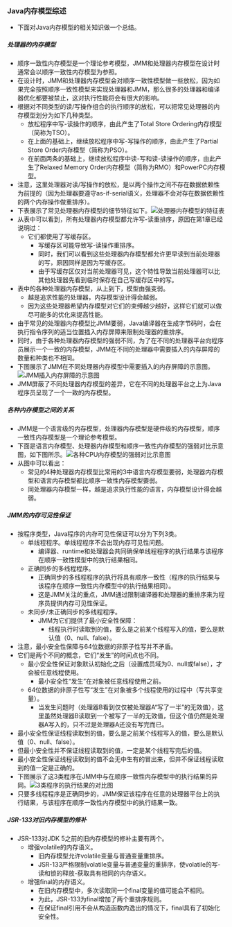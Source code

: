 ### Java内存模型综述

- 下面对Java内存模型的相关知识做一个总结。

##### 处理器的内存模型

- 顺序一致性内存模型是一个理论参考模型，JMM和处理器内存模型在设计时通常会以顺序一致性内存模型为参照。
- 在设计时，JMM和处理器内存模型会对顺序一致性模型做一些放松，因为如果完全按照顺序一致性模型来实现处理器和JMM，那么很多的处理器和编译器优化都要被禁止，这对执行性能将会有很大的影响。
- 根据对不同类型的读/写操作组合的执行顺序的放松，可以把常见处理器的内存模型划分为如下几种类型。
  - 放松程序中写-读操作的顺序，由此产生了Total Store Ordering内存模型（简称为TSO）。
  - 在上面的基础上，继续放松程序中写-写操作的顺序，由此产生了Partial Store Order内存模型（简称为PSO）。
  - 在前面两条的基础上，继续放松程序中读-写和读-读操作的顺序，由此产生了Relaxed Memory Order内存模型（简称为RMO）和PowerPC内存模型。
- 注意，这里处理器对读/写操作的放松，是以两个操作之间不存在数据依赖性为前提的（因为处理器要遵守as-if-serial语义，处理器不会对存在数据依赖性的两个内存操作做重排序）。
- 下表展示了常见处理器内存模型的细节特征如下。![处理器内存模型的特征表](https://github.com/walmt/Java-Concurrent-Notes/blob/master/img/69.png?raw=true)
- 从表中可以看到，所有处理器内存模型都允许写-读重排序，原因在第1章已经说明过：
  - 它们都使用了写缓存区。
    - 写缓存区可能导致写-读操作重排序。
    - 同时，我们可以看到这些处理器内存模型都允许更早读到当前处理器的写，原因同样是因为写缓存区。
    - 由于写缓存区仅对当前处理器可见，这个特性导致当前处理器可以比其他处理器先看到临时保存在自己写缓存区中的写。
- 表中的各种处理器内存模型，从上到下，模型由强变弱。
  - 越是追求性能的处理器，内存模型设计得会越弱。
  - 因为这些处理器希望内存模型对它们的束缚越少越好，这样它们就可以做尽可能多的优化来提高性能。
- 由于常见的处理器内存模型比JMM要弱，Java编译器在生成字节码时，会在执行指令序列的适当位置插入内存屏障来限制处理器的重排序。
- 同时，由于各种处理器内存模型的强弱不同，为了在不同的处理器平台向程序员展示一个一致的内存模型，JMM在不同的处理器中需要插入的内存屏障的数量和种类也不相同。
- 下图展示了JMM在不同处理器内存模型中需要插入的内存屏障的示意图。![JMM插入内存屏障的示意图](https://github.com/walmt/Java-Concurrent-Notes/blob/master/img/70.png?raw=true)
- JMM屏蔽了不同处理器内存模型的差异，它在不同的处理器平台之上为Java程序员呈现了一个一致的内存模型。

##### 各种内存模型之间的关系

- JMM是一个语言级的内存模型，处理器内存模型是硬件级的内存模型，顺序一致性内存模型是一个理论参考模型。
- 下面是语言内存模型、处理器内存模型和顺序一致性内存模型的强弱对比示意图，如下图所示。![各种CPU内存模型的强弱对比示意图](https://github.com/walmt/Java-Concurrent-Notes/blob/master/img/71.png?raw=true)
- 从图中可以看出：
  - 常见的4种处理器内存模型比常用的3中语言内存模型要弱，处理器内存模型和语言内存模型都比顺序一致性内存模型要弱。
  - 同处理器内存模型一样，越是追求执行性能的语言，内存模型设计得会越弱。

##### JMM的内存可见性保证

- 按程序类型，Java程序的内存可见性保证可以分为下列3类。
  - 单线程程序。单线程程序不会出现内存可见性问题。
    - 编译器、runtime和处理器会共同确保单线程程序的执行结果与该程序在顺序一致性模型中的执行结果相同。
  - 正确同步的多线程程序。
    - 正确同步的多线程程序的执行将具有顺序一致性（程序的执行结果与该程序在顺序一致性内存模型中的执行结果相同）。
    - 这是JMM关注的重点，JMM通过限制编译器和处理器的重排序来为程序员提供内存可见性保证。
  - 未同步/未正确同步的多线程程序。
    - JMM为它们提供了最小安全性保障：
      - 线程执行时读取到的值，要么是之前某个线程写入的值，要么是默认值（0、null、false）。
- 注意，最小安全性保障与64位数据的非原子性写并不矛盾。
- 它们是两个不同的概念，它们“发生”的时间点也不同。
  - 最小安全性保证对象默认初始化之后（设置成员域为0、null或false），才会被任意线程使用。
    - 最小安全性“发生”在对象被任意线程使用之前。
  - 64位数据的非原子性写“发生”在对象被多个线程使用的过程中（写共享变量）。
    - 当发生问题时（处理器B看到仅仅被处理器A“写了一半”的无效值），这里虽然处理器B读取到一个被写了一半的无效值，但这个值仍然是处理器A写入的，只不过是处理器A还没有写完而已。
- 最小安全性保证线程读取到的值，要么是之前某个线程写入的值，要么是默认值（0、null、false）。
- 但最小安全性并不保证线程读取到的值，一定是某个线程写完后的值。
- 最小安全性保证线程读取到的值不会无中生有的冒出来，但并不保证线程读取到的值一定是正确的。
- 下图展示了这3类程序在JMM中与在顺序一致性内存模型中的执行结果的异同。![3类程序的执行结果的对比图](https://github.com/walmt/Java-Concurrent-Notes/blob/master/img/72.png?raw=true)
- 只要多线程程序是正确同步的，JMM保证该程序在任意的处理器平台上的执行结果，与该程序在顺序一致性内存模型中的执行结果一致。

##### JSR-133对旧内存模型的修补

- JSR-133对JDK 5之前的旧内存模型的修补主要有两个。
  - 增强volatile的内存语义。
    - 旧内存模型允许volatile变量与普通变量重排序。
    - JSR-133严格限制volatile变量与普通变量的重排序，使volatile的写-读和锁的释放-获取具有相同的内存语义。
  - 增强final的内存语义。
    - 在旧内存模型中，多次读取同一个final变量的值可能会不相同。
    - 为此，JSR-133为final增加了两个重排序规则。
    - 在保证final引用不会从构造函数内逸出的情况下，final具有了初始化安全性。